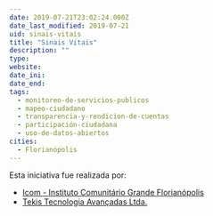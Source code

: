 ```yaml
---
date: 2019-07-21T23:02:24.000Z
date_last_modified: 2019-07-21
uid: sinais-vitais
title: "Sinais Vitais"
description: ""
type: 
website: 
date_ini: 
date_end: 
tags:
  - monitoreo-de-servicios-publicos
  - mapeo-ciudadano
  - transparencia-y-rendicion-de-cuentas
  - participación-ciudadana
  - uso-de-datos-abiertos
cities: 
  - Florianópolis
---
```


Esta iniciativa fue realizada por:

- [Icom - Instituto Comunitário Grande Florianópolis](/i/icom-instituto-comunitario-grande-florianopolis.html)
- [Tekis Tecnologia Avançadas Ltda.](/i/tekis-tecnologia-avancadas-ltda.html)
